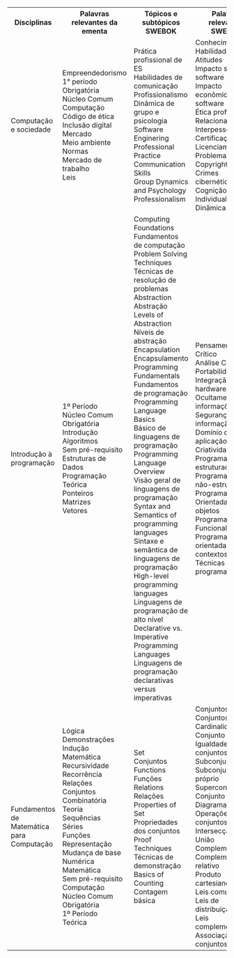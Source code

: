 <table>
    <tr>
      <th>Disciplinas</th>
      <th>Palavras relevantes da ementa</th>
      <th>Tópicos e subtópicos SWEBOK</th>
      <th>Palavras relevantes SWEBOK</th>
    </tr>
    <tr>
        <td>Computação e sociedade</td>
            <td>Empreendedorismo</br>
                1° período</br>
                Obrigatória</br>
                Núcleo Comum</br>
                Computação</br>	
                Código de ética</br>
                Inclusão digital</br>
                Mercado</br>
                Meio ambiente</br>
                Normas</br>	
                Mercado de trabalho</br>
                Leis</br>
            </td>
            <td>
                Prática profissional de ES</br>
                Habilidades de comunicação</br>
                Profissionalismo</br>
                Dinâmica de grupo e psicologia</br>
                Software Enginering Professional Practice</br>
                Communication Skills</br>
                Group Dynamics and Psychology</br>
                Professionalism</br>
            </td>
            <td>
                Conhecimentos</br>
                Habilidades</br>
                Atitudes</br>
                Impacto social do software</br>
                Impacto econômico do software</br>
                Ética profissional</br>
                Relacionamento Interpessoal</br>
                Certificação</br>
                Licenciamento</br>
                Problemas legais</br>
                Copyrights</br>
                Crimes cibernéticos</br>
                Cognição Individual</br>
                Dinâmica de grupo</br>
            </td>
    </tr>
    <tr>
        <td>Introdução à programação</td>
            <td>    1º Período	</br>
                    Núcleo Comum	</br>
                    Obrigatória	</br>
                    Introdução	</br>
                    Algoritmos	</br>
                    Sem pré-requisito	</br>
                    Estruturas de Dados	</br>
                    Programação	</br>
                    Teórica	</br>
                    Ponteiros	</br>
                    Matrizes	</br>
                    Vetores	</br>
            </td>
            <td>
                Computing Foundations </br>
                Fundamentos de computação</br>
                Problem Solving Techniques</br>
                Técnicas de resolução de problemas</br>
                Abstraction</br>
                Abstração</br>
                Levels of Abstraction</br>
                Níveis de abstração</br>
                Encapsulation</br>
                Encapsulamento</br>
                Programming Fundamentals</br>
                Fundamentos de programação</br>
                Programming Language Basics</br>
                Básico de linguagens de programação</br>
                Programming Language Overview</br>
                Visão geral de linguagens de programação</br>
                Syntax and Semantics of programming languages</br>
                Sintaxe e semântica de linguagens de programação</br>
                High-level programming languages</br>
                Linguagens de programação de alto nível</br>
                Declarative vs. Imperative Programming Languages </br>
                Linguagens de programação declarativas versus imperativas</br>
            </td>
            <td>
                Pensamento Crítico</br>
                Análise Crítica</br>
                Portabilidade</br>
                Integração hardware/software</br>
                Ocultamento de informações</br>
                Segurança da informação</br>
                Domínio da aplicação</br>
                Criatividade</br>
                Programação estruturada</br>
                Programação não-estruturada</br>
                Programação Orientada a objetos</br>
                Programação Funcional</br>
                Programação orientada a contextos</br>
                Técnicas de programação</br>
            </td>
    </tr>
    <tr>
        <td>Fundamentos de Matemática para Computação</td>
            <td>
                Lógica</br>	
                Demonstrações</br>	
                Indução</br>	
                Matemática</br>	
                Recursividade</br>	
                Recorrência</br>	
                Relações</br>	
                Conjuntos</br>	
                Combinatória</br>	
                Teoria</br>	
                Sequências</br>	
                Séries</br>	
                Funções</br>	
                Representação</br>	
                Mudança de base</br>	
                Numérica</br>	
                Matemática</br>	
                Sem pré-requisito</br>	
                Computação</br>	
                Núcleo Comum</br>	
                Obrigatória</br>	
                1º Período</br>	
                Teórica</br>
            </td>
            <td>
                Set </br>
                Conjuntos</br>
                Functions</br>
                Funções</br>
                Relations</br>
                Relações</br>
                Properties of Set</br>
                Propriedades dos conjuntos</br>
                Proof Techniques</br>
                Técnicas de demonstração</br>
                Basics of Counting</br>
                Contagem básica</br>
            </td>
            <td>
                Conjuntos finitos</br>
                Conjuntos infinitos</br>
                Cardinalidade</br>
                Conjunto universal</br>
                Igualdade de conjuntos</br>
                Subconjunto</br>
                Subconjunto próprio</br>
                Superconjunto</br>
                Conjunto vazio</br>
                Diagrama de Venn</br>
                Operações em conjuntos</br>
                Intersecção</br>
                União</br>
                Complemento</br>
                Complemento relativo</br>
                Produto cartesiano</br>
                Leis comutativas</br>
                Leis de distribuição</br>
                Leis complementares</br>
                Associação entre conjuntos</br>
            </td>
    </tr>
</table>




